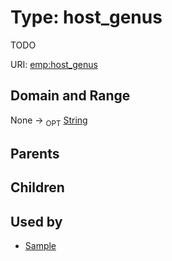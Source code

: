 
# Type: host_genus


TODO

URI: [emp:host_genus](https://microbiomedata/schema/emp/host_genus)


## Domain and Range

None ->  <sub>OPT</sub> [String](types/String.md)

## Parents


## Children


## Used by

 * [Sample](Sample.md)
